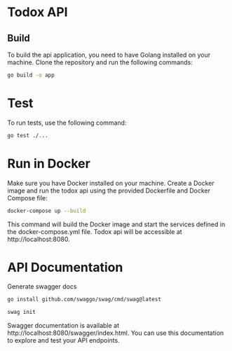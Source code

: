 # Todox API

## Build

To build the api application, you need to have Golang installed on your machine. Clone the repository and run the following commands:

```bash
go build -o app
```

# Test
To run tests, use the following command:

```bash
go test ./...
```

# Run in Docker
Make sure you have Docker installed on your machine. Create a Docker image and run the todox api using the provided Dockerfile and Docker Compose file:

```bash
docker-compose up --build
```

This command will build the Docker image and start the services defined in the docker-compose.yml file. Todox api will be accessible at http://localhost:8080.

# API Documentation

Generate swagger docs
```bash
go install github.com/swaggo/swag/cmd/swag@latest

swag init
```
Swagger documentation is available at http://localhost:8080/swagger/index.html. You can use this documentation to explore and test your API endpoints.
